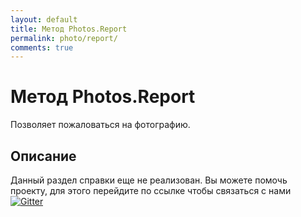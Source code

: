```yaml
---
layout: default
title: Метод Photos.Report
permalink: photo/report/
comments: true
---
```

# Метод Photos.Report
Позволяет пожаловаться на фотографию.

## Описание
Данный раздел справки еще не реализован. Вы  можете помочь проекту, для этого перейдите по ссылке чтобы связаться с нами [![Gitter](https://badges.gitter.im/Join%20Chat.svg)](https://gitter.im/vknet/vk?utm_source=badge&utm_medium=badge&utm_campaign=pr-badge)
